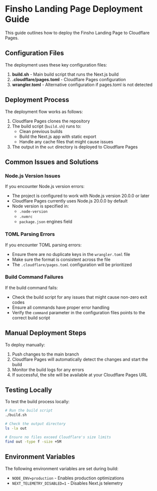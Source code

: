 # Finsho Landing Page Deployment Guide

This guide outlines how to deploy the Finsho Landing Page to Cloudflare Pages.

## Configuration Files

The deployment uses these key configuration files:

1. **build.sh** - Main build script that runs the Next.js build
2. **.cloudflare/pages.toml** - Cloudflare Pages configuration
3. **wrangler.toml** - Alternative configuration if pages.toml is not detected

## Deployment Process

The deployment flow works as follows:

1. Cloudflare Pages clones the repository
2. The build script (`build.sh`) runs to:
   - Clean previous builds
   - Build the Next.js app with static export
   - Handle any cache files that might cause issues
3. The output in the `out` directory is deployed to Cloudflare Pages

## Common Issues and Solutions

### Node.js Version Issues

If you encounter Node.js version errors:

- The project is configured to work with Node.js version 20.0.0 or later
- Cloudflare Pages currently uses Node.js 20.0.0 by default
- Node version is specified in:
  - `.node-version`
  - `.nvmrc`
  - `package.json` engines field

### TOML Parsing Errors

If you encounter TOML parsing errors:

- Ensure there are no duplicate keys in the `wrangler.toml` file
- Make sure the format is consistent across the file
- The `.cloudflare/pages.toml` configuration will be prioritized

### Build Command Failures

If the build command fails:

- Check the build script for any issues that might cause non-zero exit codes
- Ensure all commands have proper error handling
- Verify the `command` parameter in the configuration files points to the correct build script

## Manual Deployment Steps

To deploy manually:

1. Push changes to the main branch
2. Cloudflare Pages will automatically detect the changes and start the build
3. Monitor the build logs for any errors
4. If successful, the site will be available at your Cloudflare Pages URL

## Testing Locally

To test the build process locally:

```bash
# Run the build script
./build.sh

# Check the output directory
ls -la out

# Ensure no files exceed Cloudflare's size limits
find out -type f -size +5M
```

## Environment Variables

The following environment variables are set during build:

- `NODE_ENV=production` - Enables production optimizations
- `NEXT_TELEMETRY_DISABLED=1` - Disables Next.js telemetry 
